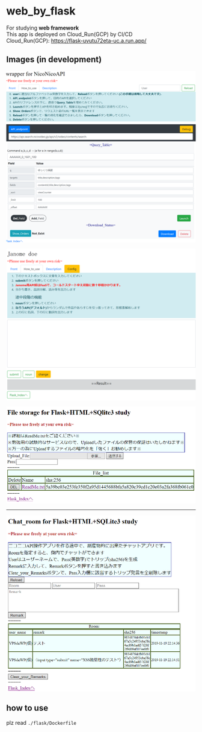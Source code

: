 # web_by_flask
For studying **web framework** <br>
This app is deployed on Cloud_Run(GCP) by CI/CD <br>
Cloud_Run(GCP): https://flask-uvutu72eta-uc.a.run.app/
## Images (in development)

![3](https://github.com/jSm449g4d/web_by_flask/blob/master/assets/nicoapi.png)

![4](https://github.com/jSm449g4d/web_by_flask/blob/master/assets/janomedoe.png)

![1](https://github.com/jSm449g4d/web_by_flask/blob/master/assets/aa.png)
_____
![2](https://github.com/jSm449g4d/web_by_flask/blob/master/assets/chat.png)
 
## how to use
plz read `./flask/Dockerfile`
